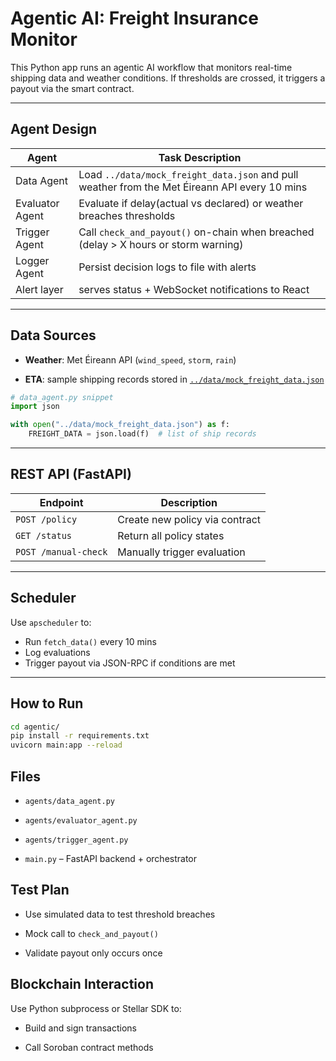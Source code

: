 # Agentic AI: Freight Insurance Monitor

This Python app runs an agentic AI workflow that monitors real-time shipping data and weather conditions. If thresholds are crossed, it triggers a payout via the smart contract.

---

## Agent Design

| Agent           | Task Description                                                                    |
| --------------- | ----------------------------------------------------------------------------------- |
| Data Agent      | Load `../data/mock_freight_data.json` and pull weather from the Met Éireann API every 10 mins |
| Evaluator Agent | Evaluate if delay(actual vs declared) or weather breaches thresholds                |
| Trigger Agent   | Call `check_and_payout()` on-chain when breached (delay > X hours or storm warning) |
| Logger Agent    | Persist decision logs to file with alerts                                           |
| Alert layer     | serves status + WebSocket notifications to React                                    |

---

## Data Sources

- **Weather**: Met Éireann API (`wind_speed`, `storm`, `rain`)

- **ETA**: sample shipping records stored in [`../data/mock_freight_data.json`](../data/mock_freight_data.json)

```python
# data_agent.py snippet
import json

with open("../data/mock_freight_data.json") as f:
    FREIGHT_DATA = json.load(f)  # list of ship records
```

---

## REST API (FastAPI)

| Endpoint             | Description                    |
| -------------------- | ------------------------------ |
| `POST /policy`       | Create new policy via contract |
| `GET /status`        | Return all policy states       |
| `POST /manual-check` | Manually trigger evaluation    |

---

## Scheduler

Use `apscheduler` to:

- Run `fetch_data()` every 10 mins
- Log evaluations
- Trigger payout via JSON-RPC if conditions are met

---

## How to Run

```bash
cd agentic/
pip install -r requirements.txt
uvicorn main:app --reload
```

## Files

- `agents/data_agent.py`

- `agents/evaluator_agent.py`

- `agents/trigger_agent.py`

- `main.py` – FastAPI backend + orchestrator

## Test Plan

- Use simulated data to test threshold breaches

- Mock call to `check_and_payout()`

- Validate payout only occurs once

## Blockchain Interaction

Use Python subprocess or Stellar SDK to:

- Build and sign transactions

- Call Soroban contract methods
